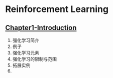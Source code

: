 # Reinforcement Learning

## [Chapter1-Introduction](4.2.1-introduction.md)

1. 强化学习简介
2. 例子
3. 强化学习元素
4. 强化学习的限制与范围
5. 拓展实例
6. 
